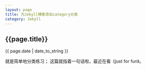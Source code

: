 ```yaml
---
layout: page
title: 为Jekyll博客添加category分类
category: Jekyll
---
```

<h2>{{page.title}}</h2>
<p>{{ page.date | date_to_string }}</p>
	就是简单地分类练习；
	这篇就指着一句话啦，最近在看《just for fun》。
